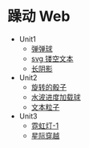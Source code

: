 # 躁动 Web

-   Unit1
    -   [弹弹球](http://sukura9527.github.io/fancy-web/弹弹球)
    -   [svg 镂空文本](http://sukura9527.github.io/fancy-web/svg镂空文本)
    -   [长阴影](http://sukura9527.github.io/fancy-web/长阴影)
-   Unit2
    -   [旋转的骰子](http://sukura9527.github.io/fancy-web/旋转的骰子)
    -   [水波进度加载球](http://sukura9527.github.io/fancy-web/水波进度加载球)
    -   [文本粒子](http://sukura9527.github.io/fancy-web/文本粒子)
-   Unit3
    -   [霓虹灯-1](http://sukura9527.github.io/fancy-web/霓虹灯-1)
    -   [星际穿越](http://sukura9527.github.io/fancy-web/星际穿越)
